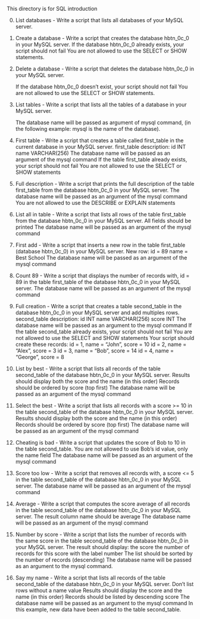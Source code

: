This directory is for SQL introduction

0. List databases - Write a script that lists all databases of your MySQL server.

1. Create a database - Write a script that creates the database hbtn_0c_0 in your MySQL server.
    If the database hbtn_0c_0 already exists, your script should not fail
    You are not allowed to use the SELECT or SHOW statements.

2. Delete a database - Write a script that deletes the database hbtn_0c_0 in your MySQL server.

    If the database hbtn_0c_0 doesn’t exist, your script should not fail
    You are not allowed to use the SELECT or SHOW statements.

3. List tables - Write a script that lists all the tables of a database in your MySQL server.

    The database name will be passed as argument of mysql command,
    (in the following example: mysql is the name of the database).

4. First table - Write a script that creates a table called first_table in the current database in your MySQL server.
    first_table description:
    id INT
    name VARCHAR(256)
    The database name will be passed as an argument of the mysql command
    If the table first_table already exists, your script should not fail
    You are not allowed to use the SELECT or SHOW statements

5. Full description - Write a script that prints the full description of the table first_table from the database hbtn_0c_0 in your MySQL server.
    The database name will be passed as an argument of the mysql command
    You are not allowed to use the DESCRIBE or EXPLAIN statements

6. List all in table - Write a script that lists all rows of the table first_table from the database hbtn_0c_0 in your MySQL server.
    All fields should be printed
    The database name will be passed as an argument of the mysql command

7. First add - Write a script that inserts a new row in the table first_table (database hbtn_0c_0) in your MySQL server.
    New row:
    id = 89
    name = Best School
    The database name will be passed as an argument of the mysql command

8. Count 89 - Write a script that displays the number of records with,
     id = 89 in the table first_table of the database hbtn_0c_0 in your MySQL server.
    The database name will be passed as an argument of the mysql command

9. Full creation - Write a script that creates a table second_table in the database hbtn_0c_0 in your MySQL server and add multiples rows.
    second_table description:
    id INT
    name VARCHAR(256)
    score INT
    The database name will be passed as an argument to the mysql command
    If the table second_table already exists, your script should not fail
    You are not allowed to use the SELECT and SHOW statements
    Your script should create these records:
    id = 1, name = “John”, score = 10
    id = 2, name = “Alex”, score = 3
    id = 3, name = “Bob”, score = 14
    id = 4, name = “George”, score = 8

10. List by best - Write a script that lists all records of the table second_table of the database hbtn_0c_0 in your MySQL server.
    Results should display both the score and the name (in this order)
    Records should be ordered by score (top first)
    The database name will be passed as an argument of the mysql command

11. Select the best - Write a script that lists all records with a score >= 10 in the table second_table of the database hbtn_0c_0 in your MySQL server.
    Results should display both the score and the name (in this order)
    Records should be ordered by score (top first)
    The database name will be passed as an argument of the mysql command

12. Cheating is bad - Write a script that updates the score of Bob to 10 in the table second_table.
    You are not allowed to use Bob’s id value, only the name field
    The database name will be passed as an argument of the mysql command

13. Score too low - Write a script that removes all records with,
    a score <= 5 in the table second_table of the database hbtn_0c_0 in your MySQL server.
    The database name will be passed as an argument of the mysql command

14. Average - Write a script that computes the score average of all records in the table second_table
    of the database hbtn_0c_0 in your MySQL server.
    The result column name should be average
    The database name will be passed as an argument of the mysql command

15. Number by score - Write a script that lists the number of records with the same score in the table second_table of the database hbtn_0c_0 in your MySQL server.
    The result should display:
    the score
    the number of records for this score with the label number
    The list should be sorted by the number of records (descending)
    The database name will be passed as an argument to the mysql command.

16. Say my name - Write a script that lists all records of the table second_table of the database hbtn_0c_0 in your MySQL server.
    Don’t list rows without a name value
    Results should display the score and the name (in this order)
    Records should be listed by descending score
    The database name will be passed as an argument to the mysql command
    In this example, new data have been added to the table second_table.
